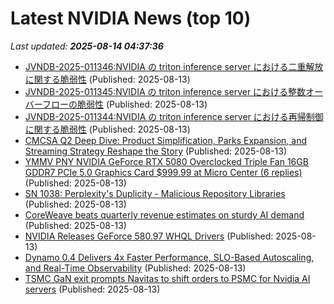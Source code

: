 # Latest NVIDIA News (top 10)
_Last updated: **2025-08-14 04:37:36**_

- [JVNDB-2025-011346:NVIDIA の triton inference server における二重解放に関する脆弱性](http://vrda.jpcert.or.jp/feed/ja/JVNiPedia_JVNDB-2025-011346_AD_1.html) (Published: 2025-08-13)
- [JVNDB-2025-011345:NVIDIA の triton inference server における整数オーバーフローの脆弱性](http://vrda.jpcert.or.jp/feed/ja/JVNiPedia_JVNDB-2025-011345_AD_1.html) (Published: 2025-08-13)
- [JVNDB-2025-011344:NVIDIA の triton inference server における再帰制御に関する脆弱性](http://vrda.jpcert.or.jp/feed/ja/JVNiPedia_JVNDB-2025-011344_AD_1.html) (Published: 2025-08-13)
- [CMCSA Q2 Deep Dive: Product Simplification, Parks Expansion, and Streaming Strategy Reshape the Story](https://finance.yahoo.com/news/cmcsa-q2-deep-dive-product-041359563.html) (Published: 2025-08-13)
- [YMMV PNY NVIDIA GeForce RTX 5080 Overclocked Triple Fan 16GB GDDR7 PCIe 5.0 Graphics Card $999.99 at Micro Center (6 replies)](https://slickdeals.net/f/18525679-ymmv-pny-nvidia-geforce-rtx-5080-overclocked-triple-fan-16gb-gddr7-pcie-5-0-graphics-card-999-99-at-micro-center) (Published: 2025-08-13)
- [SN 1038: Perplexity's Duplicity - Malicious Repository Libraries](https://twit.tv/shows/security-now/episodes/1038) (Published: 2025-08-13)
- [CoreWeave beats quarterly revenue estimates on sturdy AI demand](https://economictimes.indiatimes.com/tech/technology/coreweave-beats-quarterly-revenue-estimates-on-sturdy-ai-demand/articleshow/123270890.cms) (Published: 2025-08-13)
- [NVIDIA Releases GeForce 580.97 WHQL Drivers](https://www.madshrimps.be/news/nvidia-releases-geforce-580-97-whql-drivers/) (Published: 2025-08-13)
- [Dynamo 0.4 Delivers 4x Faster Performance, SLO-Based Autoscaling, and Real-Time Observability](https://developer.nvidia.com/blog/dynamo-0-4-delivers-4x-faster-performance-slo-based-autoscaling-and-real-time-observability/) (Published: 2025-08-13)
- [TSMC GaN exit prompts Navitas to shift orders to PSMC for Nvidia AI servers](https://www.digitimes.com/news/a20250813PD218/tsmc-gan-wafer-nvidia-psmc.html) (Published: 2025-08-13)
